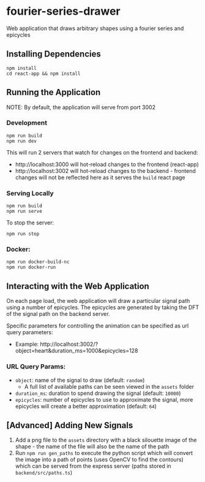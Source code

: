 # fourier-series-drawer
Web application that draws arbitrary shapes using a fourier series and epicycles

## Installing Dependencies
```
npm install
cd react-app && npm install
```

## Running the Application
NOTE: By default, the application will serve from port 3002
### Development
```
npm run build
npm run dev
```
This will run 2 servers that watch for changes on the frontend and backend:
* http://localhost:3000 will hot-reload changes to the frontend (react-app)
* http://localhost:3002 will hot-reload changes to the backend - frontend changes will not be reflected here as it serves the `build` react page


### Serving Locally
```
npm run build
npm run serve
```
To stop the server:
```
npm run stop
```


### Docker:
```
npm run docker-build-nc
npm run docker-run
```

## Interacting with the Web Application
On each page load, the web application will draw a particular signal path using a number of epicycles.
The epicycles are generated by taking the DFT of the signal path on the backend server.

Specific parameters for controlling the animation can be specified as url query parameters: 
* Example: http://localhost:3002/?object=heart&duration_ms=1000&epicycles=128 

### URL Query Params:
* `object`: name of the signal to draw (default: `random`)
  * A full list of available paths can be seen viewed in the `assets` folder
* `duration_ms`: duration to spend drawing the signal (default: `10000`)
* `epicycles`: number of epicycles to use to approximate the signal, more epicycles will create a better approximation (default: `64`)


## [Advanced] Adding New Signals
1. Add a png file to the `assets` directory with a black silouette image of the shape - the name of the file will also be the name of the path
2. Run `npm run gen_paths` to execute the python script which will convert the image into a path of points (uses OpenCV to find the contours) which can be served from the express server (paths stored in `backend/src/paths.ts`)